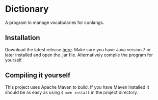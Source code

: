 Dictionary
==========

A program to manage vocabularies for conlangs.

Installation
------------

Download the latest release [here](https://github.com/DoctorAlpaca/dictionary/releases). Make sure you have Java version 7 or later installed and open the .jar file. Alternatively compile the program for yourself.


Compiling it yourself
---------------------

This project uses Apache Maven to build. If you have Maven installed it should be as easy as using `$ mvn install` in the project directory.
